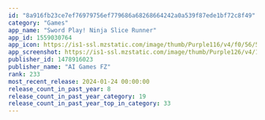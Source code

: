```yaml
---
id: "8a916fb23ce7ef76979756ef779686a68268664242a0a539f87ede1bf72c8f49"
category: "Games"
app_name: "Sword Play! Ninja Slice Runner"
app_id: 1559030764
app_icon: https://is1-ssl.mzstatic.com/image/thumb/Purple116/v4/f0/56/57/f0565701-9b65-6b37-938e-3169ee2a7384/AppIcon-1x_U007emarketing-0-7-0-85-220-0.png/1024x1024bb.png
app_screenshot: https://is1-ssl.mzstatic.com/image/thumb/Purple126/v4/1f/ac/76/1fac7659-1caa-d5cd-b956-3cdb72ab9e16/0e97115a-6ce8-4937-8156-2c7312c7d022_SPLA_screen003_01_1242x2688.png/1242x2688bb.png
publisher_id: 1478916023
publisher_name: "AI Games FZ"
rank: 233
most_recent_release: 2024-01-24 00:00:00
release_count_in_past_year: 8
release_count_in_past_year_category: 19
release_count_in_past_year_top_in_category: 33
---
```

